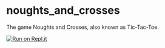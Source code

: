 # noughts_and_crosses
The game Noughts and Crosses, also known as Tic-Tac-Toe.

[![Run on Repl.it](https://repl.it/badge/github/brussels-sprout/noughts_and_crosses)](https://repl.it/@sproutisyes/noughtsandcrosses)
